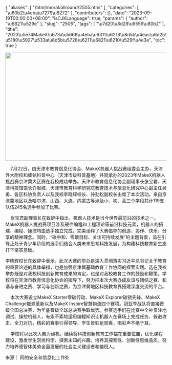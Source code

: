 {
    "aliases": [
        "/html/moral/allround/2505.html"
    ],
    "categories": [
        "\u80b2\u4eba\u7279\u8272"
    ],
    "contributors": [],
    "date": "2023-09-19T00:00:00+08:00",
    "isCJKLanguage": true,
    "params": {
        "author": "\u6821\u529e"
    },
    "slug": "2505",
    "tags": [
        "\u7d20\u8d28\u6559\u80b2"
    ],
    "title": "2023\u5e74MakeX\u673a\u5668\u4eba\u6311\u6218\u8d5b\u4eac\u6d25\u5180\u5927\u533a\u8d5b\u5728\u6211\u6821\u6210\u529f\u4e3e",
    "toc": true
}


<img
    src="https://cdn.tfls.online/mirror/full/7b524116d7cd3f3d45983d3de2e10504a5f4c875.jpg"
    style="display:block;margin-left:auto;margin-right:auto;"
    decoding="async"
    fetchpriority="auto"
    loading="lazy"
    height="338"
    width="507"
/>




  





     7月22日，由天津市教育信息化协会、MakeX机器人挑战赛组委会主办，天津外大附校和蜂铭科普中心（天津市级科普基地）共同承办的2023年MakeX机器人挑战赛京津冀大区赛在我校成功举办。天津市教育信息化协会副理事长张宝君、天津科技馆馆长许献岐、天津市教育科学研究院教育技术与信息化研究中心副主任吴勇、各区科协负责人以及我校李晓辉校长、孙劲松副校长出席了本次活动。来自京津冀地区以及哈尔滨、山西、大连、内蒙古等涉及小、初、高三个学段共计119支队伍245名选手参加了比赛。




  





     张宝君副理事长在致辞中指出，机器人技术是当今世界最前沿的技术之一。MakeX机器人挑战赛项目涉及硬件编程和工程理论等前沿科技元素，机器人的搭建、编程、操控均由选手独立完成，完美诠释了大赛倡导的创造、协作、快乐、分享的精神理念。同时，“碳中和、零碳目标、关注可持续发展”的主题背景，旨在引导正处于青少年阶段的选手们结合人类未来思考科技发展，为构建科技教育新生态打下坚实基础。




 李晓辉校长在致辞中表示，此次大赛的举办是深入贯彻落实习近平总书记关于教育的重要论述的具体举措，也是加强京津冀基础教育工作协同的探索实践。选在我校举办既是对我校科技创新教育成果的肯定，也是对我校教育工作的鼓励和鞭策。学校将在天津市教育信息化协会的指导下，努力把本次大赛办成友谊与团结之赛、和谐与奋进之赛、学习与创新之赛，为京津冀地区科技教育界搭建深度交流的平台。




  





  





     本次大赛设立MakeX Starter零碳行动、MakeX Explorer碳锁先锋、MakeX Challenge能源革新以及MakeX Inspire智慧物流四个赛项。冠亚季战队将直接晋级全国总决赛，为年底晋级全球总决赛争取优势。参赛选手们在比赛中全神贯注地调试、操控机器人，有条不紊地运用编程知识让机器人在赛场上完成任务、躲避攻击、全力对抗，精彩的赛事引得领导、学生皆驻足观看，喝彩声不绝于耳。




  





     学校将以此次大赛为契机，继续将科技创新教育工作摆在重要位置，优化课程建设，激发学生崇尚科学、探索未知的兴趣，培养其探索性、创新性思维品质，努力培养德智体美劳全面发展的社会主义建设者和接班人。




  





  





来源｜ 网络安全和信息化工作处


